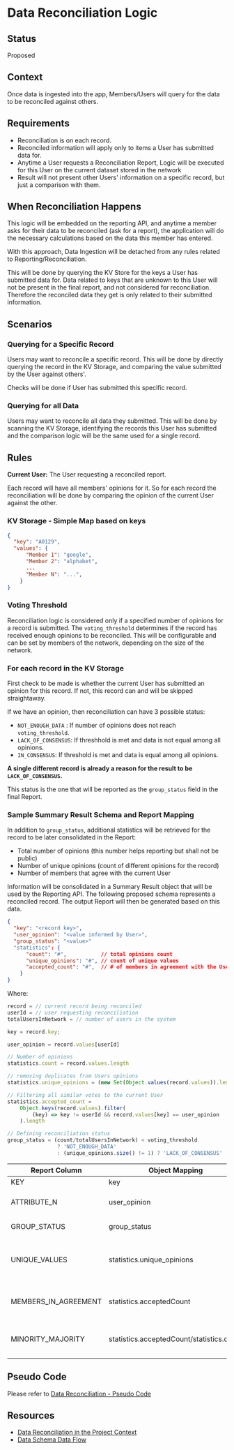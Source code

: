 # Data Reconciliation Logic

## Status

Proposed

## Context

Once data is ingested into the app, Members/Users will query for the data to be reconciled against others.


## Requirements
- Reconciliation is on each record.
- Reconciled information will apply only to items a User has submitted data for.
- Anytime a User requests a Reconciliation Report, Logic will be executed for this User on the current dataset stored in the network
- Result will not present other Users' information on a specific record, but just a comparison with them.

## When Reconciliation Happens

This logic will be embedded on the reporting API, and anytime a member asks for their data to be reconciled (ask for a report), the application will do the necessary calculations based on the data this member has entered.

With this approach, Data Ingestion will be detached from any rules related to Reporting/Reconciliation.

This will be done by querying the KV Store for the keys a User has submitted data for. Data related to keys that are unknown to this User will not be present in the final report, and not considered for reconciliation. Therefore the reconciled data they get is only related to their submitted information.

## Scenarios

### Querying for a Specific Record
Users may want to reconcile a specific record. This will be done by directly querying the record in the KV Storage, and comparing the value submitted by the User against others'.

Checks will be done if User has submitted this specific record.

### Querying for all Data
Users may want to reconcile all data they submitted. This will be done by scanning the KV Storage, identifying the records this User has submitted and the comparison logic will be the same used for a single record.

## Rules
**Current User:** The User requesting a reconciled report.

Each record will have all members' opinions for it. So for each record the reconciliation will be done by comparing the opinion of the current User against the other.

### KV Storage - Simple Map based on keys

```json
{
  "key": "A0129",
  "values": {
      "Member 1": "google",
      "Member 2": "alphabet",
      ...
      "Member N": "...",
    }
}
```
### Voting Threshold

Reconciliation logic is considered only if a specified number of opinions for a record is submitted. The `voting_threshold` determines if the record has received enough opinions to be reconciled. This will be configurable and can be set by members of the network, depending on the size of the network.


### For each record in the KV Storage
First check to be made is whether the current User has submitted an opinion for this record. If not, this record can and will be skipped straightaway.

If we have an opinion, then reconciliation can have 3 possible status:
- `NOT_ENOUGH_DATA` : If number of opinions does not reach  `voting_threshold`.
- `LACK_OF_CONSENSUS`: If threshhold is met and data is not equal among all opinions.
- `IN_CONSENSUS`: If threshold is met and data is equal among all opinions.

**A single different record is already a reason for the result to be `LACK_OF_CONSENSUS`.**

This status is the one that will be reported as the `group_status` field in the final Report.


### Sample Summary Result Schema and Report Mapping

In addition to `group_status`, additional statistics will be retrieved for the record to be later consolidated in the Report:

- Total number of opinions (this number helps reporting but shall not be public)
- Number of unique opinions (count of different opinions for the record)
- Number of members that agree with the current User

Information will be consolidated in a Summary Result object that will be used by the Reporting API.
The following proposed schema represents a reconciled record. The output Report will then be generated based on this data.

```json
{
  "key": "<record key>",
  "user_opinion": "<value informed by User>",
  "group_status": "<value>"
  "statistics": {
      "count": "#",           // total opinions count
      "unique_opinions": "#", // count of unique values
      "accepted_count": "#",  // # of members in agreement with the User value
    }
}
```
Where: 
```typescript
record = // current record being reconciled
userId = // user requesting reconciliation
totalUsersInNetwork = // number of users in the system

key = record.key;

user_opinion = record.values[userId]

// Number of opinions
statistics.count = record.values.length

// removing duplicates from Users opinions
statistics.unique_opinions = (new Set(Object.values(record.values)).length

// Filtering all similar votes to the current User
statistics.accepted_count = 
    Object.keys(record.values).filter(
        (key) => key != userId && record.values[key] == user_opinion
    ).length

// Defining reconciliation status
group_status = (count/totalUsersInNetwork) < voting_threshold 
                ? 'NOT_ENOUGH_DATA'
                : (unique_opinions.size() != 1) ? 'LACK_OF_CONSENSUS' : 'IN_CONSENSUS'
```
Report Column | Object Mapping | description 
--------------|----------------|------------
KEY |key | Record Id
ATTRIBUTE_N | user_opinion | Value submitted by User
GROUP_STATUS |group_status| Reconciliation result
UNIQUE_VALUES |statistics.unique_opinions| Number of Distinct values submitted for this record
MEMBERS_IN_AGREEMENT | statistics.acceptedCount| Number of members with same data as User
MINORITY_MAJORITY | statistics.acceptedCount/statistics.count| Comparison between agreement total votes

## Pseudo Code

Please refer to [Data Reconciliation - Pseudo Code](https://github.com/microsoft/ccf-app-samples/blob/main/data-reconciliation-app/docs/data-reconciliation.md#pseudo-code)


## Resources

- [Data Reconciliation in the Project Context](https://github.com/microsoft/ccf-app-samples/blob/main/data-reconciliation-app/docs/data-reconciliation.md)
- [Data Schema Data Flow](https://github.com/microsoft/ccf-app-samples/blob/main/data-reconciliation-app/docs/data-schema-data-flow.md)
